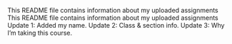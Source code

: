This README file contains information about my uploaded assignments
This README file contains information about my uploaded assignments
Update 1: Added my name.
Update 2: Class & section info.
Update 3: Why I’m taking this course.
